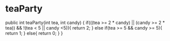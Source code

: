 # teaParty
public int teaParty(int tea, int candy) {
  if(((tea >= 2 * candy) || (candy >= 2 * tea)) && !(tea < 5 || candy <5)){
    return 2;
  }
  else if(tea >= 5 && candy >= 5){
    return 1;
  }
  else{
    return 0;
  }
}
